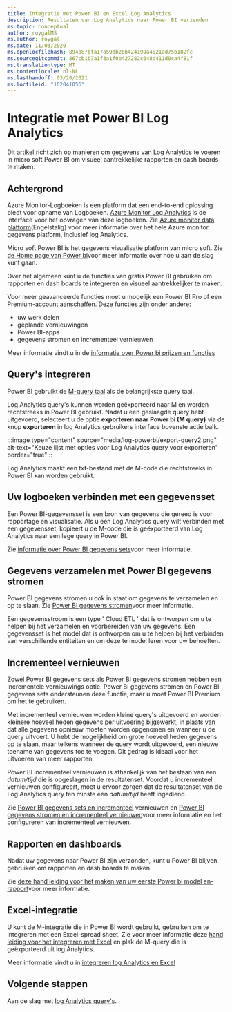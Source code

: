 ```yaml
---
title: Integratie met Power BI en Excel Log Analytics
description: Resultaten van Log Analytics naar Power BI verzenden
ms.topic: conceptual
author: roygalMS
ms.author: roygal
ms.date: 11/03/2020
ms.openlocfilehash: 894b87bfa17a59db20b424199a4021ad75b182fc
ms.sourcegitcommit: 867cb1b7a1f3a1f0b427282c648d411d0ca4f81f
ms.translationtype: MT
ms.contentlocale: nl-NL
ms.lasthandoff: 03/20/2021
ms.locfileid: "102041056"
---
```

# <a name="log-analytics-integration-with-power-bi"></a>Integratie met Power BI Log Analytics

Dit artikel richt zich op manieren om gegevens van Log Analytics te voeren in micro soft Power BI om visueel aantrekkelijke rapporten en dash boards te maken. 

## <a name="background"></a>Achtergrond 

Azure Monitor-Logboeken is een platform dat een end-to-end oplossing biedt voor opname van Logboeken. [Azure Monitor Log Analytics](../platform/data-platform.md#) is de interface voor het opvragen van deze logboeken. Zie [Azure monitor data platform](../data-platform.md)(Engelstalig) voor meer informatie over het hele Azure monitor gegevens platform, inclusief log Analytics. 

Micro soft Power BI is het gegevens visualisatie platform van micro soft. Zie [de Home page van Power bi](https://powerbi.microsoft.com/)voor meer informatie over hoe u aan de slag kunt gaan. 


Over het algemeen kunt u de functies van gratis Power BI gebruiken om rapporten en dash boards te integreren en visueel aantrekkelijker te maken.

Voor meer geavanceerde functies moet u mogelijk een Power BI Pro of een Premium-account aanschaffen. Deze functies zijn onder andere: 
 - uw werk delen 
 - geplande vernieuwingen
 - Power BI-apps 
 - gegevens stromen en incrementeel vernieuwen 

Meer informatie vindt u in de [informatie over Power bi prijzen en functies](https://powerbi.microsoft.com/pricing/) 

## <a name="integrating-queries"></a>Query's integreren  

Power BI gebruikt de [M-query taal](/powerquery-m/power-query-m-language-specification/) als de belangrijkste query taal. 

Log Analytics query's kunnen worden geëxporteerd naar M en worden rechtstreeks in Power BI gebruikt. Nadat u een geslaagde query hebt uitgevoerd, selecteert u de optie **exporteren naar Power bi (M query)** via de knop **exporteren** in log Analytics gebruikers interface bovenste actie balk.


:::image type="content" source="media/log-powerbi/export-query2.png" alt-text="Keuze lijst met opties voor Log Analytics query voor exporteren" border="true":::

Log Analytics maakt een txt-bestand met de M-code die rechtstreeks in Power BI kan worden gebruikt.

## <a name="connecting-your-logs-to-a-dataset"></a>Uw logboeken verbinden met een gegevensset 

Een Power BI-gegevensset is een bron van gegevens die gereed is voor rapportage en visualisatie. Als u een Log Analytics query wilt verbinden met een gegevensset, kopieert u de M-code die is geëxporteerd van Log Analytics naar een lege query in Power BI. 

Zie [informatie over Power BI gegevens sets](/power-bi/service-datasets-understand/)voor meer informatie. 

## <a name="collect-data-with-power-bi-dataflows"></a>Gegevens verzamelen met Power BI gegevens stromen 

Power BI gegevens stromen u ook in staat om gegevens te verzamelen en op te slaan. Zie [Power BI gegevens stromen](/power-bi/service-dataflows-overview)voor meer informatie.

Een gegevensstroom is een type ' Cloud ETL ' dat is ontworpen om u te helpen bij het verzamelen en voorbereiden van uw gegevens. Een gegevensset is het model dat is ontworpen om u te helpen bij het verbinden van verschillende entiteiten en om deze te model leren voor uw behoeften.

## <a name="incremental-refresh"></a>Incrementeel vernieuwen 

Zowel Power BI gegevens sets als Power BI gegevens stromen hebben een incrementele vernieuwings optie. Power BI gegevens stromen en Power BI gegevens sets ondersteunen deze functie, maar u moet Power BI Premium om het te gebruiken.  


Met incrementeel vernieuwen worden kleine query's uitgevoerd en worden kleinere hoeveel heden gegevens per uitvoering bijgewerkt, in plaats van dat alle gegevens opnieuw moeten worden opgenomen en wanneer u de query uitvoert. U hebt de mogelijkheid om grote hoeveel heden gegevens op te slaan, maar telkens wanneer de query wordt uitgevoerd, een nieuwe toename van gegevens toe te voegen. Dit gedrag is ideaal voor het uitvoeren van meer rapporten.

Power BI incrementeel vernieuwen is afhankelijk van het bestaan van een *datum/tijd* die is opgeslagen in de resultatenset. Voordat u incrementeel vernieuwen configureert, moet u ervoor zorgen dat de resultatenset van de Log Analytics query ten minste één *datum/tijd* heeft ingediend. 

Zie [Power BI gegevens sets en incrementeel](/power-bi/service-premium-incremental-refresh) vernieuwen en [Power BI gegevens stromen en incrementeel vernieuwen](/power-bi/service-dataflows-incremental-refresh)voor meer informatie en het configureren van incrementeel vernieuwen.

## <a name="reports-and-dashboards"></a>Rapporten en dashboards

Nadat uw gegevens naar Power BI zijn verzonden, kunt u Power BI blijven gebruiken om rapporten en dash boards te maken.

Zie [deze hand leiding voor het maken van uw eerste Power bi model en-rapport](/learn/modules/build-your-first-power-bi-report/)voor meer informatie.  

## <a name="excel-integration"></a>Excel-integratie

U kunt de M-integratie die in Power BI wordt gebruikt, gebruiken om te integreren met een Excel-spread sheet. Zie voor meer informatie deze [hand leiding voor het integreren met Excel](https://support.microsoft.com/office/import-data-from-external-data-sources-power-query-be4330b3-5356-486c-a168-b68e9e616f5a) en plak de M-query die is geëxporteerd uit log Analytics.

Meer informatie vindt u in [integreren log Analytics en Excel](log-excel.md)

## <a name="next-steps"></a>Volgende stappen

Aan de slag met [log Analytics query's](./log-query-overview.md).
